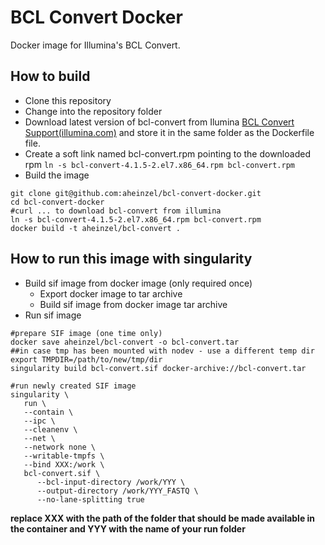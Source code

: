 # BCL Convert Docker

Docker image for Illumina's BCL Convert.

## How to build
 - Clone this repository
 - Change into the repository folder
 - Download latest version of bcl-convert from
   Ilumina [BCL Convert Support(illumina.com)](https://emea.support.illumina.com/sequencing/sequencing_software/bcl-convert.html) and store it in the same folder as the Dockerfile file.  
  - Create a soft link named bcl-convert.rpm pointing to the downloaded rpm `ln -s bcl-convert-4.1.5-2.el7.x86_64.rpm bcl-convert.rpm`
  - Build the image

```
git clone git@github.com:aheinzel/bcl-convert-docker.git
cd bcl-convert-docker
#curl ... to download bcl-convert from illumina
ln -s bcl-convert-4.1.5-2.el7.x86_64.rpm bcl-convert.rpm
docker build -t aheinzel/bcl-convert .
```


## How to run this image with singularity
 - Build sif image from docker image (only required once)
   - Export docker image to tar archive
   - Build sif image from docker image tar archive
 - Run sif image

```
#prepare SIF image (one time only)
docker save aheinzel/bcl-convert -o bcl-convert.tar
##in case tmp has been mounted with nodev - use a different temp dir
export TMPDIR=/path/to/new/tmp/dir
singularity build bcl-convert.sif docker-archive://bcl-convert.tar

#run newly created SIF image
singularity \
   run \
   --contain \
   --ipc \
   --cleanenv \
   --net \
   --network none \
   --writable-tmpfs \
   --bind XXX:/work \
   bcl-convert.sif \
      --bcl-input-directory /work/YYY \
      --output-directory /work/YYY_FASTQ \
      --no-lane-splitting true
```
**replace XXX with the path of the folder that should be made available in the container and YYY with the name of your run folder**
